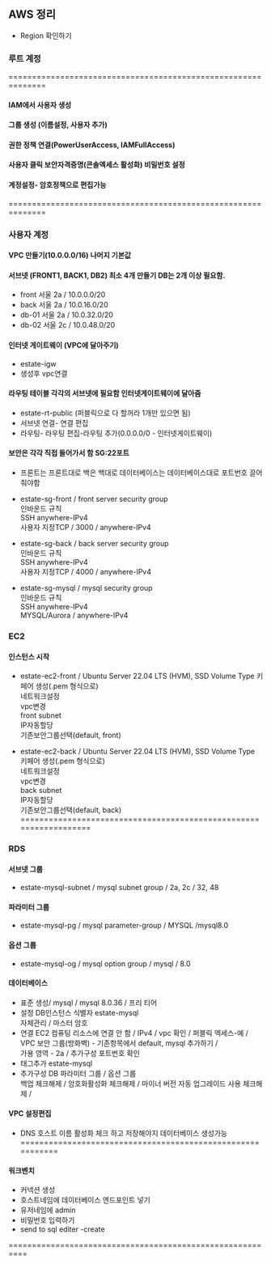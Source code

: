 ## AWS 정리
- Region 확인하기 

### 루트 계정 
==============================================================
#### IAM에서 사용자 생성
#### 그룹 생성 (이름설정, 사용자 추가) 
#### 권한 정책 연결(PowerUserAccess, IAMFullAccess)
#### 사용자 클릭 보안자격증명(콘솔엑세스 활성화) 비밀번호 설정
#### 계정설정- 암호정책으로 편집가능
==============================================================

### 사용자 계정
#### VPC 만들기(10.0.0.0/16) 나머지 기본값

#### 서브넷 (FRONT1, BACK1, DB2) 최소 4개 만들기 DB는 2개 이상 필요함.  
- front 서울 2a / 10.0.0.0/20  
- back  서울 2a / 10.0.16.0/20  
- db-01 서울 2a / 10.0.32.0/20  
- db-02 서울 2c / 10.0.48.0/20  

#### 인터넷 게이트웨이 (VPC에 달아주기)
- estate-igw  
- 생성후 vpc연결  

#### 라우팅 테이블 각각의 서브넷에 필요함 인터넷게이트웨이에 달아줌
- estate-rt-public (퍼블릭으로 다 할꺼라 1개만 있으면 됨)  
- 서브넷 연결- 연결 편집  
- 라우팅- 라우팅 편집-라우팅 추가(0.0.0.0/0 -  인터넷게이트웨이)  

#### 보안은 각각 직접 들어가서 함 SG:22포트  
- 프론트는 프론트대로 백은 백대로 데이터베이스는 데이터베이스대로 포트번호 끌어줘야함  
- estate-sg-front / front server security group  
  인바운드 규칙  
  SSH anywhere-IPv4  
  사용자 지정TCP / 3000 / anywhere-IPv4  

- estate-sg-back / back server security group  
  인바운드 규칙  
  SSH anywhere-IPv4  
  사용자 지정TCP / 4000 / anywhere-IPv4  
 
- estate-sg-mysql / mysql security group  
  인바운드 규칙  
  SSH anywhere-IPv4  
  MYSQL/Aurora / anywhere-IPv4  


### EC2
#### 인스턴스 시작
- estate-ec2-front / Ubuntu Server 22.04 LTS (HVM), SSD Volume Type
  키페어 생성(.pem 형식으로)  
  네트워크설정   
  vpc변경   
  front subnet  
  IP자동할당  
  기존보안그룹선택(default, front)  

- estate-ec2-back / Ubuntu Server 22.04 LTS (HVM), SSD Volume Type
  키페어 생성(.pem 형식으로)  
  네트워크설정   
  vpc변경  
  back subnet  
  IP자동할당  
  기존보안그룹선택(default, back)  
==================================================================
### RDS
#### 서브넷 그룹
- estate-mysql-subnet / mysql subnet group / 2a, 2c / 32, 48

#### 파라미터 그룹
- estate-mysql-pg / mysql parameter-group / MYSQL /mysql8.0

#### 옵션 그룹
- estate-mysql-og / mysql option group / mysql / 8.0

#### 데이터베이스
- 표준 생성/ mysql / mysql 8.0.36 / 프리 티어
- 설정 
   DB인스턴스 식별자 estate-mysql  
  자체관리 / 마스터 암호   
- 연결
  EC2 컴퓨팅 리소스에 연결 안 함 / IPv4 / vpc 확인 / 퍼블릭 엑세스-예 /  
  VPC 보안 그룹(방화벽) - 기존항목에서 default, mysql 추가하기 /  
  가용 영역 - 2a / 추가구성 포트번호 확인  
- 태그추가 
  estate-mysql  
- 추가구성 
  DB 파라미터 그룹 / 옵션 그룹  
  백업 체크해제  / 암호화활성화 체크해제 / 마이너 버전 자동 업그레이드 사용 체크해제 /  

#### VPC 설정편집  
- DNS 호스트 이름 활성화 체크 하고 저장해야지 데이터베이스 생성가능  
===========================================================  

####  워크벤치 
- 커넥션 생성
- 호스트네임에 데이터베이스 엔드포인트 넣기
- 유저네임에 admin
- 비밀번호 입력하기
- send to sql editer -create

==========================================================
